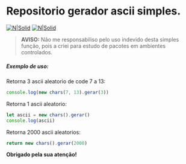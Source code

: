 # Repositorio gerador ascii simples.

[![N|Solid](https://cdn.discordapp.com/attachments/631607183301148672/724397007170568313/paypal.png)](https://www.paypal.com/cgi-bin/webscr?cmd=_donations&business=fabinhoec2210@gmail.com&item_name=F%C3%A1bio&currency_code=BRL)  [![N|Solid](https://cdn.discordapp.com/attachments/631607183301148672/724397005543178270/picpay.png)](https://app.picpay.com/user/Snooh)

> **AVISO:** Não me responsabiliso pelo uso indevido desta simples função, pois a criei para estudo de pacotes em ambientes controlados.



##### Exemplo de uso:
Retorna 3 ascii aleatorio de code 7 a 13:
```js
console.log(new chars(7, 13).gerar(3))
```


Retorna 1 ascii aleatorio:
```js
let ascii = new chars().gerar()
console.log(ascii)
```



Retorna 2000 ascii aleatorios:
```js
return new chars().gerar(2000)
```

**Obrigado pela sua atenção!**
	
